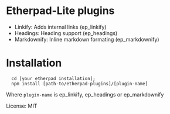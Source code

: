 # Etherpad-Lite plugins

- Linkify: Adds internal links (ep_linkify)
- Headings: Heading support (ep_headings)
- Markdownify: Inline markdown formating (ep_markdownify)

# Installation
```
  cd [your etherpad installation];
  npm install [path-to/etherpad-plugins]/[plugin-name]
```

Where `plugin-name` is ep_linkify, ep_headings or ep_markdownify

License: MIT
